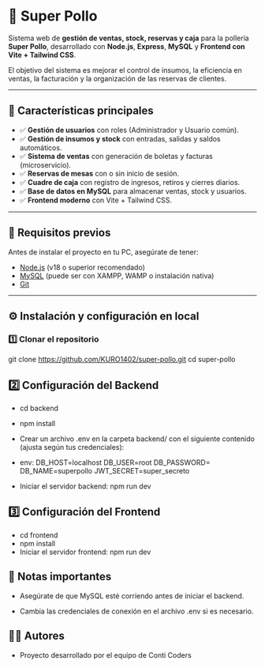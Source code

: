 # 🍗 Super Pollo

Sistema web de **gestión de ventas, stock, reservas y caja** para la pollería **Super Pollo**, desarrollado con **Node.js**, **Express**, **MySQL** y **Frontend con Vite + Tailwind CSS**.  

El objetivo del sistema es mejorar el control de insumos, la eficiencia en ventas, la facturación y la organización de las reservas de clientes.

---

## 🚀 Características principales

- ✅ **Gestión de usuarios** con roles (Administrador y Usuario común).  
- ✅ **Gestión de insumos y stock** con entradas, salidas y saldos automáticos.  
- ✅ **Sistema de ventas** con generación de boletas y facturas (microservicio).  
- ✅ **Reservas de mesas** con o sin inicio de sesión.  
- ✅ **Cuadre de caja** con registro de ingresos, retiros y cierres diarios.  
- ✅ **Base de datos en MySQL** para almacenar ventas, stock y usuarios.  
- ✅ **Frontend moderno** con Vite + Tailwind CSS.  

---

## 🔧 Requisitos previos

Antes de instalar el proyecto en tu PC, asegúrate de tener:

- [Node.js](https://nodejs.org/) (v18 o superior recomendado)  
- [MySQL](https://dev.mysql.com/downloads/) (puede ser con XAMPP, WAMP o instalación nativa)  
- [Git](https://git-scm.com/)  

---

## ⚙️ Instalación y configuración en local

### 1️⃣ Clonar el repositorio
git clone https://github.com/KURO1402/super-pollo.git
cd super-pollo
## 2️⃣ Configuración del Backend
- cd backend
- npm install
- Crear un archivo .env en la carpeta backend/ con el siguiente contenido (ajusta según tus credenciales):

- env:
    DB_HOST=localhost
    DB_USER=root
    DB_PASSWORD=
    DB_NAME=superpollo
    JWT_SECRET=super_secreto
- Iniciar el servidor backend: npm run dev

## 3️⃣ Configuración del Frontend
- cd frontend
- npm install
- Iniciar el servidor frontend: npm run dev

## 📌 Notas importantes
- Asegúrate de que MySQL esté corriendo antes de iniciar el backend.

- Cambia las credenciales de conexión en el archivo .env si es necesario.


## 👨‍💻 Autores
- Proyecto desarrollado por el equipo de Conti Coders
```bash






